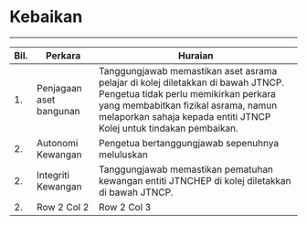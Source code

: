 # Kebaikan
---
| Bil.  | Perkara | Huraian |
|----|-------------------|----------|
| 1. |Penjagaan aset bangunan | Tanggungjawab memastikan aset asrama pelajar di kolej diletakkan di bawah JTNCP. Pengetua tidak perlu memikirkan perkara yang membabitkan fizikal asrama, namun melaporkan sahaja kepada entiti JTNCP Kolej untuk tindakan pembaikan. |
| 2. |Autonomi Kewangan | Pengetua bertanggungjawab sepenuhnya meluluskan   |
| 2. |Integriti Kewangan | Tanggungjawab memastikan pematuhan kewangan entiti JTNCHEP di kolej diletakkan di bawah JTNCP.  |
| 2. | Row 2 Col 2 | Row 2 Col 3 |

